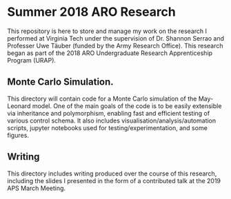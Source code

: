 # Summer 2018 ARO Research

This repository is here to store and manage my work on the
research I performed at Virginia Tech under the supervision of
Dr. Shannon Serrao and Professer Uwe Täuber (funded by the Army Research Office).
This research began as part of the 2018 ARO Undergraduate Research Apprenticeship
Program (URAP). 

## Monte Carlo Simulation.
This directory will contain code for a Monte Carlo simulation of the May-Leonard
model. One of the main goals of the code is to be easily extensible via inheritance
and polymorphism, enabling fast and efficient testing of various control schema. It 
also includes visualisation/analysis/automation scripts, jupyter notebooks used for
testing/experimentation, and some figures.

## Writing
This directory includes writing produced over the course of this research, including
the slides I presented in the form of a contributed talk at the 2019 APS March Meeting.
